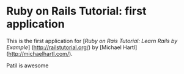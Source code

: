 # Ruby on Rails Tutorial: first application

This is the first application for 
[*Ruby on Rais Tutorial: Learn Rails by Example*]
(http://railstutorial.org/)
by [Michael Hartl] (http://michaelhartl.com/).

Patil is awesome

